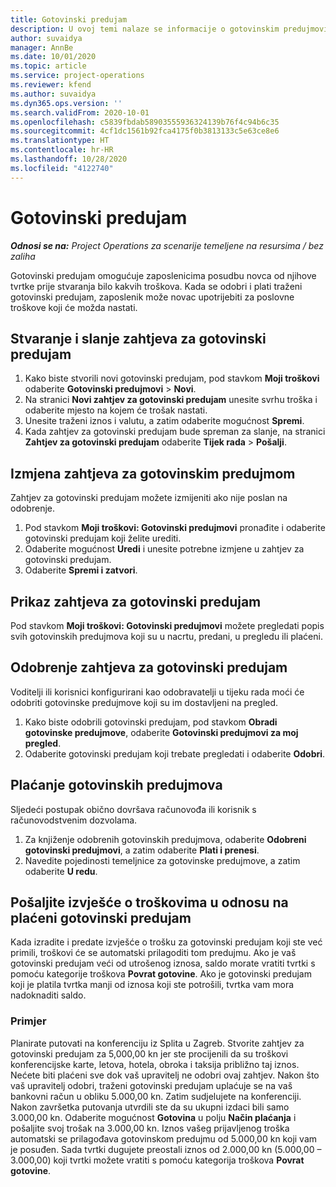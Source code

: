 ```yaml
---
title: Gotovinski predujam
description: U ovoj temi nalaze se informacije o gotovinskim predujmovima.
author: suvaidya
manager: AnnBe
ms.date: 10/01/2020
ms.topic: article
ms.service: project-operations
ms.reviewer: kfend
ms.author: suvaidya
ms.dyn365.ops.version: ''
ms.search.validFrom: 2020-10-01
ms.openlocfilehash: c5839fbdab58903555936324139b76f4c94b6c35
ms.sourcegitcommit: 4cf1dc1561b92fca4175f0b3813133c5e63ce8e6
ms.translationtype: HT
ms.contentlocale: hr-HR
ms.lasthandoff: 10/28/2020
ms.locfileid: "4122740"
---
```

# <a name="cash-advance"></a>Gotovinski predujam

_**Odnosi se na:** Project Operations za scenarije temeljene na resursima / bez zaliha_

Gotovinski predujam omogućuje zaposlenicima posudbu novca od njihove tvrtke prije stvaranja bilo kakvih troškova. Kada se odobri i plati traženi gotovinski predujam, zaposlenik može novac upotrijebiti za poslovne troškove koji će možda nastati. 

## <a name="create-and-submit-a-cash-advance-request"></a>Stvaranje i slanje zahtjeva za gotovinski predujam

1. Kako biste stvorili novi gotovinski predujam, pod stavkom **Moji troškovi** odaberite **Gotovinski predujmovi** > **Novi**. 
2. Na stranici **Novi zahtjev za gotovinski predujam** unesite svrhu troška i odaberite mjesto na kojem će trošak nastati.
3. Unesite traženi iznos i valutu, a zatim odaberite mogućnost **Spremi**. 
4. Kada zahtjev za gotovinski predujam bude spreman za slanje, na stranici **Zahtjev za gotovinski predujam** odaberite **Tijek rada** > **Pošalji**.

## <a name="modify-a-cash-advance-request"></a>Izmjena zahtjeva za gotovinskim predujmom

Zahtjev za gotovinski predujam možete izmijeniti ako nije poslan na odobrenje.

1. Pod stavkom **Moji troškovi: Gotovinski predujmovi** pronađite i odaberite gotovinski predujam koji želite urediti.
2. Odaberite mogućnost **Uredi** i unesite potrebne izmjene u zahtjev za gotovinski predujam. 
3. Odaberite **Spremi i zatvori**.


## <a name="view-cash-advance-requests"></a>Prikaz zahtjeva za gotovinski predujam
Pod stavkom **Moji troškovi: Gotovinski predujmovi** možete pregledati popis svih gotovinskih predujmova koji su u nacrtu, predani, u pregledu ili plaćeni. 

## <a name="approve-cash-advance-requests"></a>Odobrenje zahtjeva za gotovinski predujam

Voditelji ili korisnici konfigurirani kao odobravatelji u tijeku rada moći će odobriti gotovinske predujmove koji su im dostavljeni na pregled. 

1. Kako biste odobrili gotovinski predujam, pod stavkom **Obradi gotovinske predujmove**, odaberite **Gotovinski predujmovi za moj pregled**.
2. Odaberite gotovinski predujam koji trebate pregledati i odaberite **Odobri**.  

## <a name="pay-cash-advances"></a>Plaćanje gotovinskih predujmova 
Sljedeći postupak obično dovršava računovođa ili korisnik s računovodstvenim dozvolama.

1. Za knjiženje odobrenih gotovinskih predujmova, odaberite **Odobreni gotovinski predujmovi**, a zatim odaberite **Plati i prenesi**.  
2. Navedite pojedinosti temeljnice za gotovinske predujmove, a zatim odaberite **U redu**. 

## <a name="submit-an-expense-report-against-a-paid-cash-advance"></a>Pošaljite izvješće o troškovima u odnosu na plaćeni gotovinski predujam 

Kada izradite i predate izvješće o trošku za gotovinski predujam koji ste već primili, troškovi će se automatski prilagoditi tom predujmu. Ako je vaš gotovinski predujam veći od utrošenog iznosa, saldo morate vratiti tvrtki s pomoću kategorije troškova **Povrat gotovine**. Ako je gotovinski predujam koji je platila tvrtka manji od iznosa koji ste potrošili, tvrtka vam mora nadoknaditi saldo. 

### <a name="example"></a>Primjer
Planirate putovati na konferenciju iz Splita u Zagreb. Stvorite zahtjev za gotovinski predujam za 5,000,00 kn jer ste procijenili da su troškovi konferencijske karte, letova, hotela, obroka i taksija približno taj iznos. Nećete biti plaćeni sve dok vaš upravitelj ne odobri ovaj zahtjev. Nakon što vaš upravitelj odobri, traženi gotovinski predujam uplaćuje se na vaš bankovni račun u obliku 5.000,00 kn. Zatim sudjelujete na konferenciji. Nakon završetka putovanja utvrdili ste da su ukupni izdaci bili samo 3.000,00 kn. Odaberite mogućnost **Gotovina** u polju **Način plaćanja** i pošaljite svoj trošak na 3.000,00 kn. Iznos vašeg prijavljenog troška automatski se prilagođava gotovinskom predujmu od 5.000,00 kn koji vam je posuđen. Sada tvrtki dugujete preostali iznos od 2.000,00 kn (5.000,00 – 3.000,00) koji tvrtki možete vratiti s pomoću kategorija troškova **Povrat gotovine**. 
